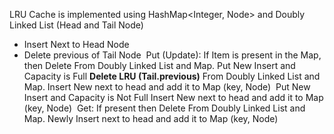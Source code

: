 LRU Cache is implemented using HashMap<Integer, Node> and Doubly Linked List (Head and Tail Node)
​
* Insert Next to Head Node
* Delete previous of Tail Node
​
Put (Update):
If Item is present in the Map, then Delete From Doubly Linked List and Map.
Put New Insert and Capacity is Full
**Delete LRU (Tail.previous)** From Doubly Linked List and Map.
Insert New  next to head and add it to Map (key, Node)
​
Put New Insert and Capacity is Not Full
Insert New  next to head and add it to Map (key, Node)
​
Get:
If present then Delete From Doubly Linked List and Map.
Newly Insert next to head and add it to Map (key, Node)